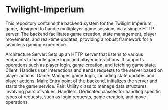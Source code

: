# Twilight-Imperium
This repository contains the backend system for the Twilight Imperium game, designed to handle multiplayer game sessions via a simple HTTP server. The backend facilitates game creation, state management, player movements, and real-time updates, providing a robust framework for a seamless gaming experience.

Architecture
Server: Sets up an HTTP server that listens to various endpoints to handle game logic and player interactions. It supports operations such as player login, game creation, and fetching game state.
Client: Handles user interactions and sends requests to the server based on player actions.
Game: Manages game logic, including state updates and player actions.
Main: Entry point of the backend, initializes the server and starts the game service.
Pair: Utility class to manage data structures involving pairs of values.
Handlers: Dedicated classes for handling specific types of requests, such as login requests, game creation, and move operations.

